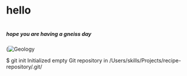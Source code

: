 # <h1> hello 
# <h5> hope you are having a gneiss day 

(![Geology ](https://github.com/user-attachments/assets/2297196c-f89e-496d-b49b-116d03da434b)

$ git init
Initialized empty Git repository in /Users/skills/Projects/recipe-repository/.git/ 
